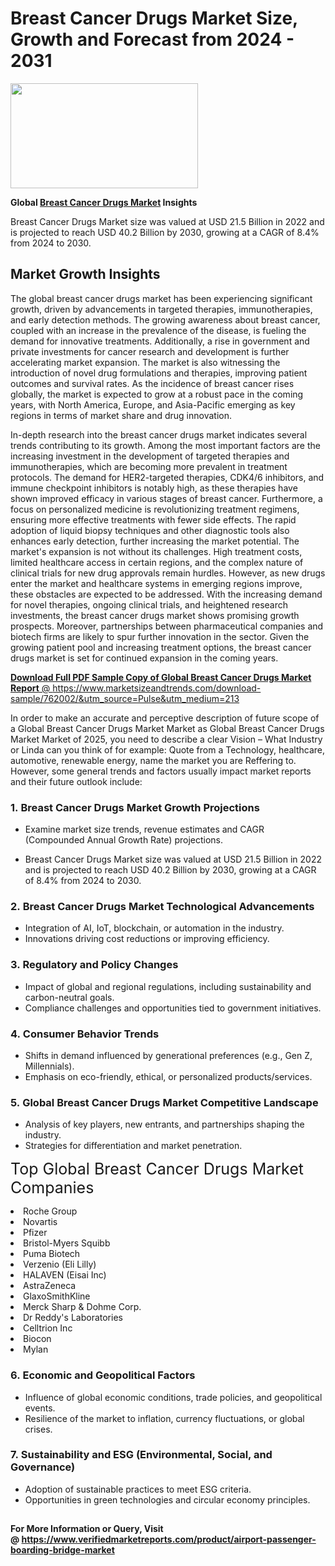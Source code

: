 <H1>Breast Cancer Drugs Market Size, Growth and Forecast from 2024 - 2031</H1><img class="aligncenter size-medium wp-image-584254" src="https://thirdeyenews.in/wp-content/uploads/2024/09/Global-Market-Research-300x168.jpeg" alt="" width="300" height="168" /><p><strong>Global&nbsp;<a href="https://www.marketsizeandtrends.com/download-sample/762002/&amp;utm_source=Pulse&amp;utm_medium=213">Breast Cancer Drugs Market</a> Insights</strong></p><p>Breast Cancer Drugs Market size was valued at USD 21.5 Billion in 2022 and is projected to reach USD 40.2 Billion by 2030, growing at a CAGR of 8.4% from 2024 to 2030.</p><p><h2>Market Growth Insights</h2> <p>The global breast cancer drugs market has been experiencing significant growth, driven by advancements in targeted therapies, immunotherapies, and early detection methods. The growing awareness about breast cancer, coupled with an increase in the prevalence of the disease, is fueling the demand for innovative treatments. Additionally, a rise in government and private investments for cancer research and development is further accelerating market expansion. The market is also witnessing the introduction of novel drug formulations and therapies, improving patient outcomes and survival rates. As the incidence of breast cancer rises globally, the market is expected to grow at a robust pace in the coming years, with North America, Europe, and Asia-Pacific emerging as key regions in terms of market share and drug innovation.</p> <p><a href="download-sample-link"></a></p> <p>In-depth research into the breast cancer drugs market indicates several trends contributing to its growth. Among the most important factors are the increasing investment in the development of targeted therapies and immunotherapies, which are becoming more prevalent in treatment protocols. The demand for HER2-targeted therapies, CDK4/6 inhibitors, and immune checkpoint inhibitors is notably high, as these therapies have shown improved efficacy in various stages of breast cancer. Furthermore, a focus on personalized medicine is revolutionizing treatment regimens, ensuring more effective treatments with fewer side effects. The rapid adoption of liquid biopsy techniques and other diagnostic tools also enhances early detection, further increasing the market potential. The market's expansion is not without its challenges. High treatment costs, limited healthcare access in certain regions, and the complex nature of clinical trials for new drug approvals remain hurdles. However, as new drugs enter the market and healthcare systems in emerging regions improve, these obstacles are expected to be addressed. With the increasing demand for novel therapies, ongoing clinical trials, and heightened research investments, the breast cancer drugs market shows promising growth prospects. Moreover, partnerships between pharmaceutical companies and biotech firms are likely to spur further innovation in the sector. Given the growing patient pool and increasing treatment options, the breast cancer drugs market is set for continued expansion in the coming years.</p> <p><a href="get-more-link"></p><p><span class=""><strong>Download Full PDF Sample Copy of Global Breast Cancer Drugs Market Report</strong> @ <a href="https://www.marketsizeandtrends.com/download-sample/762002/&amp;utm_source=Pulse&amp;utm_medium=213" target="_blank">https://www.marketsizeandtrends.com/download-sample/762002/&amp;utm_source=Pulse&amp;utm_medium=213</a></span></p><p>In order to make an accurate and perceptive description of future scope of a Global&nbsp;Breast Cancer Drugs Market Market as Global&nbsp;Breast Cancer Drugs Market Market of 2025, you need to describe a clear Vision &ndash; What Industry or Linda can you think of for example: Quote from a Technology, healthcare, automotive, renewable energy, name the market you are Reffering to. However, some general trends and factors usually impact market reports and their future outlook include:</p><h3>1.&nbsp;<strong>Breast Cancer Drugs Market Growth Projections</strong></h3><ul><li>Examine market size trends, revenue estimates and CAGR (Compounded Annual Growth Rate) projections.</li><li><p>Breast Cancer Drugs Market size was valued at USD 21.5 Billion in 2022 and is projected to reach USD 40.2 Billion by 2030, growing at a CAGR of 8.4% from 2024 to 2030.</p></li></ul><h3>2.&nbsp;<strong>Breast Cancer Drugs Market Technological Advancements</strong></h3><ul><li>Integration of AI, IoT, blockchain, or automation in the industry.</li><li>Innovations driving cost reductions or improving efficiency.</li></ul><h3>3.&nbsp;<strong>Regulatory and Policy Changes</strong></h3><ul><li>Impact of global and regional regulations, including sustainability and carbon-neutral goals.</li><li>Compliance challenges and opportunities tied to government initiatives.</li></ul><h3>4.&nbsp;<strong>Consumer Behavior Trends</strong></h3><ul><li>Shifts in demand influenced by generational preferences (e.g., Gen Z, Millennials).</li><li>Emphasis on eco-friendly, ethical, or personalized products/services.</li></ul><h3>5.&nbsp;<strong>Global Breast Cancer Drugs Market Competitive Landscape</strong></h3><ul><li>Analysis of key players, new entrants, and partnerships shaping the industry.</li><li>Strategies for differentiation and market penetration.</li></ul><p data-pm-slice="1 1 []"><span style="color: inherit; font-family: inherit; font-size: 25px;">Top Global Breast Cancer Drugs Market Companies</span></p><div class="" data-test-id=""><p><li>Roche Group</li><li> Novartis</li><li> Pfizer</li><li> Bristol-Myers Squibb</li><li> Puma Biotech</li><li> Verzenio (Eli Lilly)</li><li> HALAVEN (Eisai Inc)</li><li> AstraZeneca</li><li> GlaxoSmithKline</li><li> Merck Sharp & Dohme Corp.</li><li> Dr Reddy's Laboratories</li><li> Celltrion Inc</li><li> Biocon</li><li> Mylan</li></p></div><h3>6.&nbsp;<strong>Economic and Geopolitical Factors</strong></h3><ul><li>Influence of global economic conditions, trade policies, and geopolitical events.</li><li>Resilience of the market to inflation, currency fluctuations, or global crises.</li></ul><h3>7.&nbsp;<strong>Sustainability and ESG (Environmental, Social, and Governance)</strong></h3><ul><li>Adoption of sustainable practices to meet ESG criteria.</li><li>Opportunities in green technologies and circular economy principles.</li></ul><h2><strong style="font-size: 14px;">For More Information or Query, Visit @&nbsp;</strong><a style="background-color: #ffffff; font-size: 14px;" href="https://www.marketsizeandtrends.com/report/breast-cancer-drugs-market/" target="_blank">https://www.verifiedmarketreports.com/product/airport-passenger-boarding-bridge-market</a></h2>
